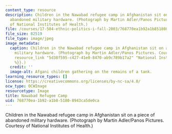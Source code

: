 ```yaml
---
content_type: resource
description: Children in the Nawabad refugee camp in Afghanistan sit on a piece of
  abandoned military hardware. (Photograph by Martin Adler/Panos Pictures. Courtesy
  of National Institutes of Health.)
file: /courses/17-504-ethnic-politics-i-fall-2003/768770ea1b92a1b851808943ca5de0ca_17-504f03.jpg
file_size: 82519
file_type: image/jpeg
image_metadata:
  caption: Children in the Nawabad refugee camp in Afghanistan sit on a piece of abandoned
    military hardware. (Photograph by Martin Adler/Panos Pictures. Courtesy of {{%
    resource_link "5d38f595-c427-41e0-8470-ab9c789b17a2" "National Institutes of Health"
    %}}.)
  credit: ''
  image-alt: Afgani children gathering on the remains of a tank.
learning_resource_types: []
license: https://creativecommons.org/licenses/by-nc-sa/4.0/
ocw_type: OCWImage
resourcetype: Image
title: Nawabad Refugee Camp
uid: 768770ea-1b92-a1b8-5180-8943ca5de0ca
---
```

Children in the Nawabad refugee camp in Afghanistan sit on a piece of abandoned military hardware. (Photograph by Martin Adler/Panos Pictures. Courtesy of National Institutes of Health.)